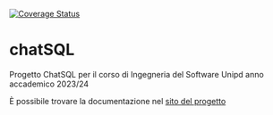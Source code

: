 [![Coverage Status](https://coveralls.io/repos/github/Jackpot-Coding/chatSQL/badge.svg?branch=dev)](https://coveralls.io/github/Jackpot-Coding/chatSQL?branch=dev)

# chatSQL
Progetto ChatSQL per il corso di Ingegneria del Software Unipd anno accademico 2023/24

È possibile trovare la documentazione nel [sito del progetto](https://jackpot-coding.github.io/chatSQL/)
